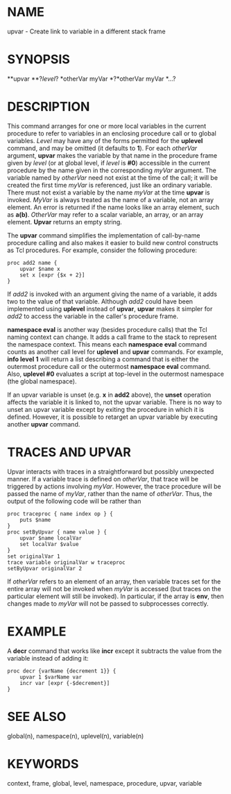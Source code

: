 # NAME

upvar - Create link to variable in a different stack frame

# SYNOPSIS

**upvar **?*level*? *otherVar myVar *?*otherVar myVar *\...?

# DESCRIPTION

This command arranges for one or more local variables in the current
procedure to refer to variables in an enclosing procedure call or to
global variables. *Level* may have any of the forms permitted for the
**uplevel** command, and may be omitted (it defaults to **1**). For each
*otherVar* argument, **upvar** makes the variable by that name in the
procedure frame given by *level* (or at global level, if *level* is
**#0**) accessible in the current procedure by the name given in the
corresponding *myVar* argument. The variable named by *otherVar* need
not exist at the time of the call; it will be created the first time
*myVar* is referenced, just like an ordinary variable. There must not
exist a variable by the name *myVar* at the time **upvar** is invoked.
*MyVar* is always treated as the name of a variable, not an array
element. An error is returned if the name looks like an array element,
such as **a(b)**. *OtherVar* may refer to a scalar variable, an array,
or an array element. **Upvar** returns an empty string.

The **upvar** command simplifies the implementation of call-by-name
procedure calling and also makes it easier to build new control
constructs as Tcl procedures. For example, consider the following
procedure:

    proc add2 name {
        upvar $name x
        set x [expr {$x + 2}]
    }

If *add2* is invoked with an argument giving the name of a variable, it
adds two to the value of that variable. Although *add2* could have been
implemented using **uplevel** instead of **upvar**, **upvar** makes it
simpler for *add2* to access the variable in the caller\'s procedure
frame.

**namespace eval** is another way (besides procedure calls) that the Tcl
naming context can change. It adds a call frame to the stack to
represent the namespace context. This means each **namespace eval**
command counts as another call level for **uplevel** and **upvar**
commands. For example, **info level** **1** will return a list
describing a command that is either the outermost procedure call or the
outermost **namespace eval** command. Also, **uplevel #0** evaluates a
script at top-level in the outermost namespace (the global namespace).

If an upvar variable is unset (e.g. **x** in **add2** above), the
**unset** operation affects the variable it is linked to, not the upvar
variable. There is no way to unset an upvar variable except by exiting
the procedure in which it is defined. However, it is possible to
retarget an upvar variable by executing another **upvar** command.

# TRACES AND UPVAR

Upvar interacts with traces in a straightforward but possibly unexpected
manner. If a variable trace is defined on *otherVar*, that trace will be
triggered by actions involving *myVar*. However, the trace procedure
will be passed the name of *myVar*, rather than the name of *otherVar*.
Thus, the output of the following code will be rather than

    proc traceproc { name index op } {
        puts $name
    }
    proc setByUpvar { name value } {
        upvar $name localVar
        set localVar $value
    }
    set originalVar 1
    trace variable originalVar w traceproc
    setByUpvar originalVar 2

If *otherVar* refers to an element of an array, then variable traces set
for the entire array will not be invoked when *myVar* is accessed (but
traces on the particular element will still be invoked). In particular,
if the array is **env**, then changes made to *myVar* will not be passed
to subprocesses correctly.

# EXAMPLE

A **decr** command that works like **incr** except it subtracts the
value from the variable instead of adding it:

    proc decr {varName {decrement 1}} {
        upvar 1 $varName var
        incr var [expr {-$decrement}]
    }

# SEE ALSO

global(n), namespace(n), uplevel(n), variable(n)

# KEYWORDS

context, frame, global, level, namespace, procedure, upvar, variable
